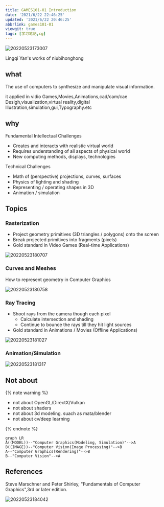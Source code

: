 ```yaml
---
title: GAMES101-01 Introduction
date: '2021/6/22 22:46:25'
updated: '2021/6/22 20:46:25'
abbrlink: games101-01
viewgit: true 
tags: [学习笔记,cg]
---
```


![20220523173007](https://pic.ours1984.top/img/20220523173007.png)

Lingqi Yan's works of niubihonghong
<!-- more -->

## what

The use of computers to synthesize and manipulate visual information.

it applied in vidio Games,Movies,Animations,cad/cam/cae Desigh,visualization,virtual reality,digital lllustration,simulation,gui,Typography.etc

## why

Fundamental Intellectual Challenges

- Creates and interacts with realistic virtual world
- Requires understanding of all aspects of physical world
- New computing methods, displays, technologies

Technical Challenges

- Math of (perspective) projections, curves, surfaces
- Physics of lighting and shading
- Representing / operating shapes in 3D
- Animation / simulation

## Topics

### Rasterization

- Project geometry primitives (3D triangles / polygons) onto the screen
- Break projected primitives into fragments (pixels)
- Gold standard in Video Games (Real-time Applications)

![20220523180707](https://pic.ours1984.top/img/20220523180707.png)

### Curves and Meshes

How to represent geometry in Computer Graphics

![20220523180758](https://pic.ours1984.top/img/20220523180758.png)

### Ray Tracing

- Shoot rays from the camera though each pixel
  - Calculate intersection and shading
  - Continue to bounce the rays till they hit light sources
- Gold standard in Animations / Movies (Offline Applications)

![20220523181027](https://pic.ours1984.top/img/20220523181027.png)

### Animation/Simulation

![20220523181317](https://pic.ours1984.top/img/20220523181317.png)

## Not about

{% note warning %}

- not about OpenGL/DirectX/Vulkan
- not about shaders
- not about 3d modeling. suach as mata/blender
- not about cv/deep learning

{% endnote %}

```mermaid
graph LR
A((MODEL))--"Computer Graphics(Modeling, Simulation)"-->A
B((IMAGE))--"Computer Vision(Image Processing)"-->B
A--"Computer Graphics(Rendering)"-->B
B--"Computer Vision"-->A
```

## References

Steve Marschner and Peter Shirley, "Fundamentals of Computer Graphics",3rd or later edition.

![20220523184042](https://pic.ours1984.top/img/20220523184042.png)
